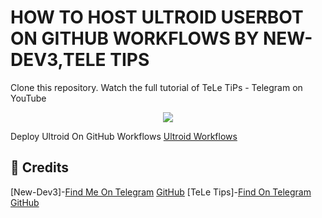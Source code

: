 # HOW TO HOST ULTROID USERBOT ON GITHUB WORKFLOWS BY NEW-DEV3,TELE TIPS

Clone this repository. Watch the full tutorial of TeLe TiPs - Telegram on YouTube

<p align="center">
<img src="https://te.legra.ph/file/0d02452599e512289d416.jpg">
<p>

Deploy Ultroid On GitHub Workflows
[Ultroid Workflows](https://github.com/New-Dev3/ultroid-workflows)

## 💖 Credits
[New-Dev3]-[Find Me On Telegram](https://t.me/xGamer_s) [GitHub](https://github.com/New-Dev3)
[TeLe Tips]-[Find On Telegram](https://t.me/TeLeTiPsOfficialChannel) [GitHub](https://github.com/teletips)
